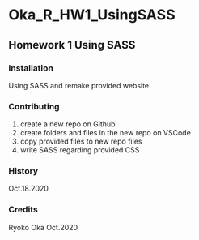 # Oka_R_HW1_UsingSASS

## Homework 1 Using SASS

### Installation
Using SASS and remake provided website

### Contributing
1. create a new repo on Github
2. create folders and files in the new repo on VSCode
3. copy provided files to new repo files
4. write SASS regarding provided CSS

### History
Oct.18.2020

### Credits
Ryoko Oka Oct.2020
